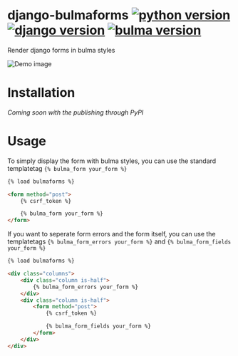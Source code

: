 # django-bulmaforms [![python version](https://img.shields.io/badge/python-3.x-blue.svg)]() [![django version](https://img.shields.io/badge/Django-1.11.x-brightgreen.svg)]() [![bulma version](https://img.shields.io/badge/Bulma-0.5.1-yellow.svg)]()

Render django forms in bulma styles

![Demo image](https://raw.githubusercontent.com/fechnert/django-bulmaforms/master/doc/img/demo.png)


# Installation

*Coming soon with the publishing through PyPI*

# Usage

To simply display the form with bulma styles, you can use the standard templatetag `{% bulma_form your_form %}`

```html
{% load bulmaforms %}

<form method="post">
    {% csrf_token %}

    {% bulma_form your_form %}
</form>
```

If you want to seperate form errors and the form itself, you can use the templatetags `{% bulma_form_errors your_form %}` and `{% bulma_form_fields your_form %}`

```html
{% load bulmaforms %}

<div class="columns">
    <div class="column is-half">
        {% bulma_form_errors your_form %}
    </div>
    <div class="column is-half">
        <form method="post">
            {% csrf_token %}

            {% bulma_form_fields your_form %}
        </form>
    </div>
</div>
```
